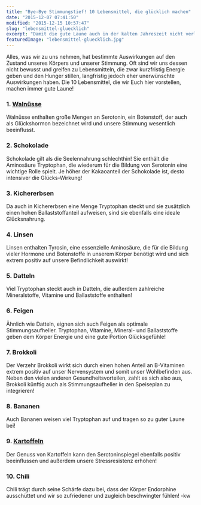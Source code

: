 ```yaml
---
title: "Bye-Bye Stimmungstief! 10 Lebensmittel, die glücklich machen"
date: "2015-12-07 07:41:50"
modified: "2015-12-15 10:57:47"
slug: "lebensmittel-gluecklich"
excerpt: "Damit die gute Laune auch in der kalten Jahreszeit nicht verloren geht, kann man mit diesen Lebensmitteln nachhelfen!"
featuredImage: "lebensmittel-gluecklich.jpg"
---
```


Alles, was wir zu uns nehmen, hat bestimmte Auswirkungen auf den Zustand unseres Körpers und unserer Stimmung. Oft sind wir uns dessen nicht bewusst und greifen zu Lebensmitteln, die zwar kurzfristig Energie geben und den Hunger stillen, langfristig jedoch eher unerwünschte Auswirkungen haben. Die 10 Lebensmittel, die wir Euch hier vorstellen, machen immer gute Laune!

### 1\. [Walnüsse](https://www.veganblatt.com/heimische-superfoods-walnuesse)

Walnüsse enthalten große Mengen an Serotonin, ein Botenstoff, der auch als Glückshormon bezeichnet wird und unsere Stimmung wesentlich beeinflusst.

### 2\. Schokolade

Schokolade gilt als die Seelennahrung schlechthin! Sie enthält die Aminosäure Tryptophan, die wiederum für die Bildung von Serotonin eine wichtige Rolle spielt. Je höher der Kakaoanteil der Schokolade ist, desto intensiver die Glücks-Wirkung!

### 3\. Kichererbsen

Da auch in Kichererbsen eine Menge Tryptophan steckt und sie zusätzlich einen hohen Ballaststoffanteil aufweisen, sind sie ebenfalls eine ideale Glücksnahrung.

### 4\. Linsen

Linsen enthalten Tyrosin, eine essenzielle Aminosäure, die für die Bildung vieler Hormone und Botenstoffe in unserem Körper benötigt wird und sich extrem positiv auf unsere Befindlichkeit auswirkt!

### 5\. Datteln

Viel Tryptophan steckt auch in Datteln, die außerdem zahlreiche Mineralstoffe, Vitamine und Ballaststoffe enthalten!

### 6\. Feigen

Ähnlich wie Datteln, eignen sich auch Feigen als optimale Stimmungsaufheller. Tryptophan, Vitamine, Mineral- und Ballaststoffe geben dem Körper Energie und eine gute Portion Glücksgefühle!

### 7\. Brokkoli

Der Verzehr Brokkoli wirkt sich durch einen hohen Anteil an B-Vitaminen extrem positiv auf unser Nervensystem und somit unser Wohlbefinden aus. Neben den vielen anderen Gesundheitsvorteilen, zahlt es sich also aus, Brokkoli künftig auch als Stimmungsaufheller in den Speiseplan zu integrieren!

### 8\. Bananen

Auch Bananen weisen viel Tryptophan auf und tragen so zu guter Laune bei!

### 9\. [Kartoffeln](https://www.veganblatt.com/heimische-superfoods-kartoffel)

Der Genuss von Kartoffeln kann den Serotoninspiegel ebenfalls positiv beeinflussen und außerdem unsere Stressresistenz erhöhen!

### 10\. Chili

Chili trägt durch seine Schärfe dazu bei, dass der Körper Endorphine ausschüttet und wir so zufriedener und zugleich beschwingter fühlen! -kw